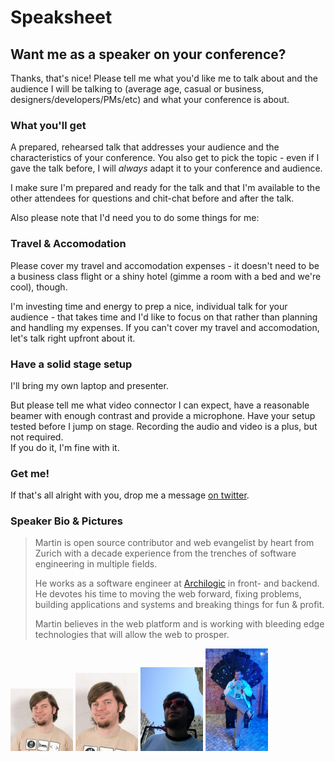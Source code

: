<!-- ::Speaksheet -->
# Speaksheet

## Want me as a speaker on your conference?

Thanks, that's nice!
Please tell me what you'd like me to talk about and the audience I will be talking to (average age, casual or business, designers/developers/PMs/etc) and what your conference is about.

### What you'll get
A prepared, rehearsed talk that addresses your audience and the characteristics of your conference.
You also get to pick the topic - even if I gave the talk before, I will *always* adapt it to your conference and audience.

I make sure I'm prepared and ready for the talk and that I'm available to the other attendees for questions and chit-chat before and after the talk.

Also please note that I'd need you to do some things for me:

### Travel & Accomodation
Please cover my travel and accomodation expenses - it doesn't need to be a business class flight or a shiny hotel (gimme a room with a bed and we're cool), though.

I'm investing time and energy to prep a nice, individual talk for your audience - that takes time and I'd like to focus on that rather than planning and handling my expenses.
If you can't cover my travel and accomodation, let's talk right upfront about it.

### Have a solid stage setup
I'll bring my own laptop and presenter.

But please tell me what video connector I can expect, have a reasonable beamer with enough contrast and provide a microphone. Have your setup tested before I jump on stage.
Recording the audio and video is a plus, but not required.  
If you do it, I'm fine with it.

### Get me!

If that's all alright with you, drop me a message [on twitter](https://twitter.com/g33konaut).

### Speaker Bio & Pictures

<blockquote>
Martin is open source contributor and web evangelist by heart from Zurich
with a decade experience from the trenches of software engineering in multiple fields.  
  
He works as a software engineer at <a href="http://about.archilogic.com">Archilogic</a> in front- and backend.  
He devotes his time to moving the web forward, fixing problems, building applications and systems 
and breaking things for fun &amp; profit.  

Martin believes in the web platform and is working with bleeding edge technologies that will allow the web to prosper.
</blockquote>

[<img src="images/me_400x400.jpg" width="100">](/images/me_400x400.jpg) [<img src="images/the_one_cropped.jpg" width="100">](/images/the_one_cropped.jpg) [<img src="images/madrid2013.jpg" width="100">](/images/madrid2013.jpg) [<img src="images/lisbon2014.jpg" width="100">](/images/lisbon2014.jpg)